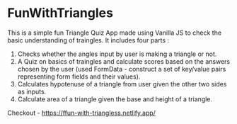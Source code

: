 # FunWithTriangles
This is a simple fun Triangle Quiz App made using Vanilla JS to check the basic understanding of traingles. It includes four parts :

1. Checks whether the angles input by user is making a triangle or not.
2. A Quiz on basics of traingles and calculate scores based on the answers chosen by the user (used FormData - construct a set of key/value pairs representing form fields and their values).
3. Calculates hypotenuse of a triangle from user given the other two sides as inputs.
4. Calculate area of a triangle given the base and height of a triangle.

Checkout - https://ffun-with-triangless.netlify.app/
